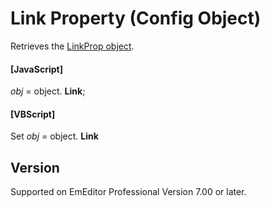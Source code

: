 # Link Property (Config Object)

Retrieves the [LinkProp object](../link_prop/index).

#### \[JavaScript\]

_obj_ = object. **Link**;

#### \[VBScript\]

Set _obj_ = object. **Link**

## Version

Supported on EmEditor Professional Version 7.00 or later.
